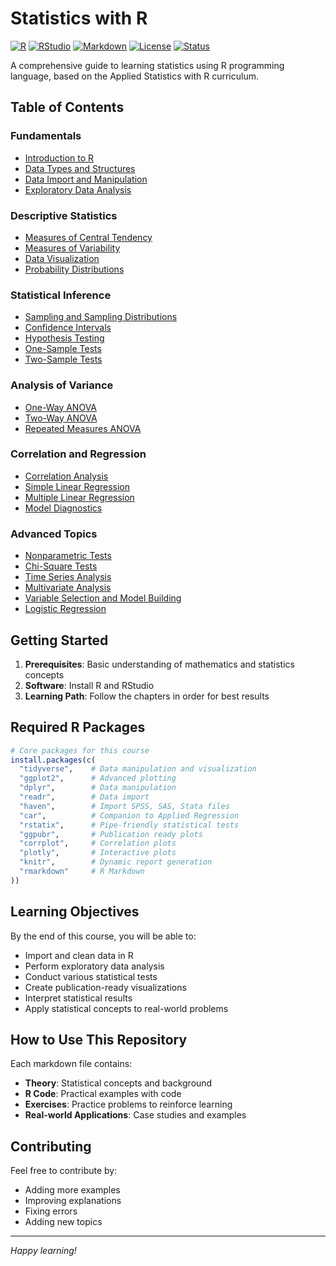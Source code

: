 # Statistics with R

[![R](https://img.shields.io/badge/R-276DC3?style=for-the-badge&logo=r&logoColor=white)](https://www.r-project.org/)
[![RStudio](https://img.shields.io/badge/RStudio-75AADB?style=for-the-badge&logo=rstudio&logoColor=white)](https://posit.co/)
[![Markdown](https://img.shields.io/badge/Markdown-000000?style=for-the-badge&logo=markdown&logoColor=white)](https://markdown.com/)
[![License](https://img.shields.io/badge/License-MIT-yellow.svg)](https://opensource.org/licenses/MIT)
[![Status](https://img.shields.io/badge/Status-Complete-brightgreen)](https://github.com/yourusername/statistics-with-r)

A comprehensive guide to learning statistics using R programming language, based on the Applied Statistics with R curriculum.

## Table of Contents

### Fundamentals
- [Introduction to R](01_introduction_to_r.md)
- [Data Types and Structures](02_data_types_structures.md)
- [Data Import and Manipulation](03_data_import_manipulation.md)
- [Exploratory Data Analysis](04_exploratory_data_analysis.md)

### Descriptive Statistics
- [Measures of Central Tendency](05_measures_central_tendency.md)
- [Measures of Variability](06_measures_variability.md)
- [Data Visualization](07_data_visualization.md)
- [Probability Distributions](08_probability_distributions.md)

### Statistical Inference
- [Sampling and Sampling Distributions](09_sampling_distributions.md)
- [Confidence Intervals](10_confidence_intervals.md)
- [Hypothesis Testing](11_hypothesis_testing.md)
- [One-Sample Tests](12_one_sample_tests.md)
- [Two-Sample Tests](13_two_sample_tests.md)

### Analysis of Variance
- [One-Way ANOVA](14_one_way_anova.md)
- [Two-Way ANOVA](15_two_way_anova.md)
- [Repeated Measures ANOVA](16_repeated_measures_anova.md)

### Correlation and Regression
- [Correlation Analysis](17_correlation_analysis.md)
- [Simple Linear Regression](18_simple_linear_regression.md)
- [Multiple Linear Regression](19_multiple_linear_regression.md)
- [Model Diagnostics](20_model_diagnostics.md)

### Advanced Topics
- [Nonparametric Tests](21_nonparametric_tests.md)
- [Chi-Square Tests](22_chi_square_tests.md)
- [Time Series Analysis](23_time_series_analysis.md)
- [Multivariate Analysis](24_multivariate_analysis.md)
- [Variable Selection and Model Building](25_variable_selection_model_building.md)
- [Logistic Regression](26_logistic_regression.md)

## Getting Started

1. **Prerequisites**: Basic understanding of mathematics and statistics concepts
2. **Software**: Install R and RStudio
3. **Learning Path**: Follow the chapters in order for best results

## Required R Packages

```r
# Core packages for this course
install.packages(c(
  "tidyverse",    # Data manipulation and visualization
  "ggplot2",      # Advanced plotting
  "dplyr",        # Data manipulation
  "readr",        # Data import
  "haven",        # Import SPSS, SAS, Stata files
  "car",          # Companion to Applied Regression
  "rstatix",      # Pipe-friendly statistical tests
  "ggpubr",       # Publication ready plots
  "corrplot",     # Correlation plots
  "plotly",       # Interactive plots
  "knitr",        # Dynamic report generation
  "rmarkdown"     # R Markdown
))
```

## Learning Objectives

By the end of this course, you will be able to:

- Import and clean data in R
- Perform exploratory data analysis
- Conduct various statistical tests
- Create publication-ready visualizations
- Interpret statistical results
- Apply statistical concepts to real-world problems

## How to Use This Repository

Each markdown file contains:
- **Theory**: Statistical concepts and background
- **R Code**: Practical examples with code
- **Exercises**: Practice problems to reinforce learning
- **Real-world Applications**: Case studies and examples

## Contributing

Feel free to contribute by:
- Adding more examples
- Improving explanations
- Fixing errors
- Adding new topics

---

*Happy learning!* 